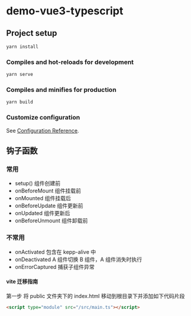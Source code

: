 # demo-vue3-typescript

## Project setup

```sh
yarn install
```

### Compiles and hot-reloads for development

```sh
yarn serve
```

### Compiles and minifies for production

```sh
yarn build
```

### Customize configuration

See [Configuration Reference](https://cli.vuejs.org/config/).

## 钩子函数

### 常用

- setup() 组件创建前
- onBeforeMount 组件挂载前
- onMounted 组件挂载后
- onBeforeUpdate 组件更新前
- onUpdated 组件更新后
- onBeforeUnmount 组件卸载前

### 不常用

- onActivated 包含在 kepp-alive 中
- onDeactivated A 组件切换 B 组件，A 组件消失时执行
- onErrorCaptured 捕获子组件异常

#### vite 迁移指南

第一步 将 public 文件夹下的 index.html 移动到根目录下并添加如下代码片段

```html
<script type="module" src="/src/main.ts"></script>
```
